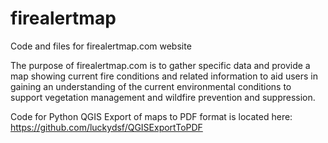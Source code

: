 # firealertmap
Code and files for firealertmap.com website

The purpose of firealertmap.com is to gather specific data and provide a map showing current fire conditions and related information to aid users in gaining an understanding of the current environmental conditions to support vegetation management and wildfire prevention and suppression.

Code for Python QGIS Export of maps to PDF format is located here: https://github.com/luckydsf/QGISExportToPDF 
